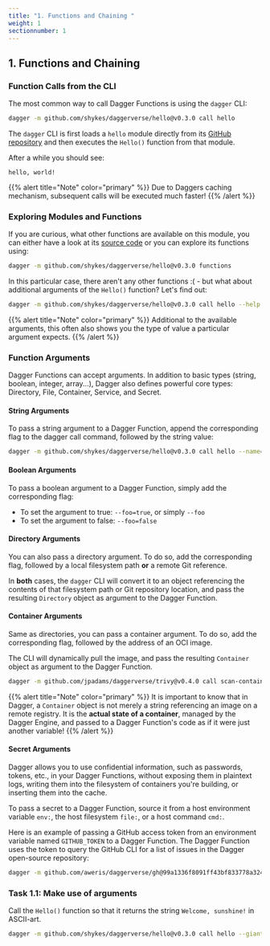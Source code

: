```yaml
---
title: "1. Functions and Chaining "
weight: 1
sectionnumber: 1
---
```


## 1. Functions and Chaining


### Function Calls from the CLI

The most common way to call Dagger Functions is using the `dagger` CLI:

```bash
dagger -m github.com/shykes/daggerverse/hello@v0.3.0 call hello
```

The `dagger` CLI is first loads a `hello` module directly from its [GitHub repository](https://github.com/shykes/daggerverse/tree/main/hello) and then executes the `Hello()` function from that module.

After a while you should see:

```
hello, world!
```

{{% alert title="Note" color="primary" %}}
Due to Daggers caching mechanism, subsequent calls will be executed much faster!
{{% /alert %}}


### Exploring Modules and Functions

If you are curious, what other functions are available on this module, you can either have a look at its [source code](https://github.com/shykes/daggerverse/blob/main/hello/main.go)
or you can explore its functions using:

```bash
dagger -m github.com/shykes/daggerverse/hello@v0.3.0 functions
```

In this particular case, there aren't any other functions :( - but what about additional arguments of the `Hello()` function?
Let's find out:

```bash
dagger -m github.com/shykes/daggerverse/hello@v0.3.0 call hello --help
```

{{% alert title="Note" color="primary" %}}
Additional to the available arguments, this often also shows you the type of value a particular argument expects.
{{% /alert %}}


### Function Arguments

Dagger Functions can accept arguments. In addition to basic types (string, boolean, integer, array...),
Dagger also defines powerful core types: Directory, File, Container, Service, and Secret.


#### String Arguments

To pass a string argument to a Dagger Function, append the corresponding flag to the dagger call command, followed by the string value:

```bash
dagger -m github.com/shykes/daggerverse/hello@v0.3.0 call hello --name=sun
```


#### Boolean Arguments

To pass a boolean argument to a Dagger Function, simply add the corresponding flag:

* To set the argument to true: `--foo=true`, or simply `--foo`
* To set the argument to false: `--foo=false`


#### Directory Arguments

You can also pass a directory argument. To do so, add the corresponding flag, followed by a local filesystem path **or** a remote Git reference.

In **both** cases, the `dagger` CLI will convert it to an object referencing the contents of that filesystem path or Git repository location,
and pass the resulting `Directory` object as argument to the Dagger Function.


#### Container Arguments

Same as directories, you can pass a container argument. To do so, add the corresponding flag, followed by the address of an OCI image.

The CLI will dynamically pull the image, and pass the resulting `Container` object as argument to the Dagger Function.

```bash
dagger -m github.com/jpadams/daggerverse/trivy@v0.4.0 call scan-container --ctr=alpine:latest
```
{{% alert title="Note" color="primary" %}}
It is important to know that in Dagger, a `Container` object is not merely a string referencing an image on a remote registry.
It is the **actual state of a container**, managed by the Dagger Engine, and passed to a Dagger Function's code as if it were just another variable!
{{% /alert %}}


#### Secret Arguments

Dagger allows you to use confidential information, such as passwords, tokens, etc., in your Dagger Functions, without exposing them in plaintext logs,
writing them into the filesystem of containers you're building, or inserting them into the cache.

To pass a secret to a Dagger Function, source it from a host environment variable `env:`, the host filesystem `file:`, or a host command `cmd:`.

Here is an example of passing a GitHub access token from an environment variable named `GITHUB_TOKEN` to a Dagger Function.
The Dagger Function uses the token to query the GitHub CLI for a list of issues in the Dagger open-source repository:

```bash
dagger -m github.com/aweris/daggerverse/gh@99a1336f8091ff43bf833778a324de1cadcf25ac call run --token=env:GITHUB_TOKEN --cmd="issue list --repo=dagger/dagger"
```


### Task 1.1: Make use of arguments

Call the `Hello()` function so that it returns the string `Welcome, sunshine!` in ASCII-art.

```bash
dagger -m github.com/shykes/daggerverse/hello@v0.3.0 call hello --giant --greeting=Welcome --name=sunshine
```


